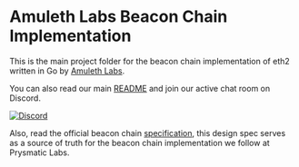 # Amuleth Labs Beacon Chain Implementation

This is the main project folder for the beacon chain implementation of eth2 written in Go by [Amuleth Labs](https://prysmaticlabs.com).

You can also read our main [README](https://github.com/amuleth/amuleth/blob/master/README.md) and join our active chat room on Discord.

[![Discord](https://user-images.githubusercontent.com/7288322/34471967-1df7808a-efbb-11e7-9088-ed0b04151291.png)](https://discord.gg/CTYGPUJ)

Also, read the official beacon chain [specification](https://github.com/ethereum/eth2.0-specs/blob/master/specs/phase0/beacon-chain.md), this design spec serves as a source of truth for the beacon chain implementation we follow at Prysmatic Labs.